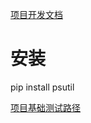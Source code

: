 [项目开发文档](https://psutil.readthedocs.io/en/latest/)

# 安装
pip install psutil


[项目基础测试路径](./test.ipynb)